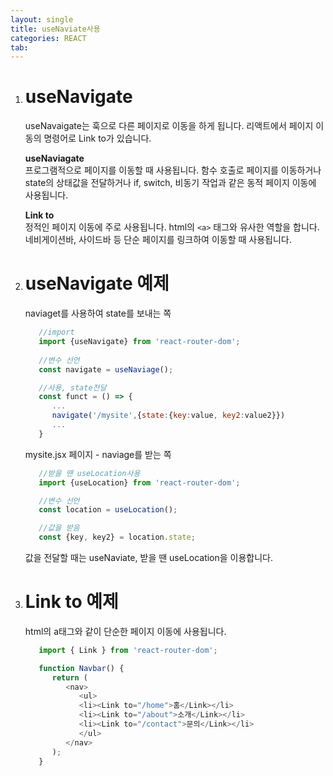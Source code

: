 ```yaml
---
layout: single
title: useNaviate사용
categories: REACT
tab: 
---
```


1. # useNavigate
   useNavaigate는 훅으로 다른 페이지로 이동을 하게 됩니다. 리액트에서 페이지 이동의 명령어로 Link to가 있습니다.   

   __useNaviagate__   
   프로그램적으로 페이지를 이동할 때 사용됩니다. 함수 호출로 페이지를 이동하거나 state의 상태값을 전달하거나 if, switch, 비동기 작업과 같은 동적 페이지 이동에 사용됩니다.   

   __Link to__   
   정적인 페이지 이동에 주로 사용됩니다. html의 `<a>` 태그와 유사한 역할을 합니다. 네비게이션바, 사이드바 등 단순 페이지를 링크하여 이동할 때 사용됩니다.   


1. # useNavigate 예제

   naviaget를 사용하여 state를 보내는 쪽   
   ```javascript
      //import
      import {useNavigate} from 'react-router-dom';
    
      //변수 선언
      const navigate = useNaviage();

      //사용, state전달
      const funct = () => {
         ...
         navigate('/mysite',{state:{key:value, key2:value2}})
         ...
      }
   ```

   mysite.jsx 페이지 - naviage를 받는 쪽   
   ```javascript
      //받을 땐 useLocation사용
      import {useLocation} from 'react-router-dom';

      //변수 선언
      const location = useLocation();

      //값을 받음
      const {key, key2} = location.state;
   ```

   값을 전달할 때는 useNaviate, 받을 땐  useLocation을 이용합니다.   

1. # Link to 예제

   html의 a태그와 같이 단순한 페이지 이동에 사용됩니다.   
   ```javascript
      import { Link } from 'react-router-dom';

      function Navbar() {
         return (
            <nav>
               <ul>
               <li><Link to="/home">홈</Link></li>
               <li><Link to="/about">소개</Link></li>
               <li><Link to="/contact">문의</Link></li>
               </ul>
            </nav>
         );
      }

   ```